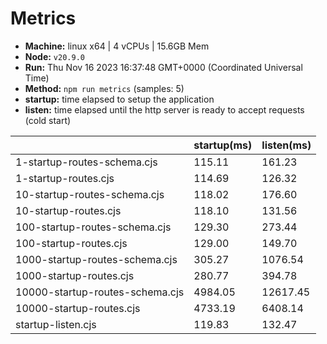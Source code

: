 # Metrics
* __Machine:__ linux x64 | 4 vCPUs | 15.6GB Mem
* __Node:__ `v20.9.0`
* __Run:__ Thu Nov 16 2023 16:37:48 GMT+0000 (Coordinated Universal Time)
* __Method:__ `npm run metrics` (samples: 5)
* __startup:__ time elapsed to setup the application
* __listen:__ time elapsed until the http server is ready to accept requests (cold start)

| | startup(ms) | listen(ms) |
|-| -       | -      |
| 1-startup-routes-schema.cjs | 115.11 | 161.23 |
| 1-startup-routes.cjs | 114.69 | 126.32 |
| 10-startup-routes-schema.cjs | 118.02 | 176.60 |
| 10-startup-routes.cjs | 118.10 | 131.56 |
| 100-startup-routes-schema.cjs | 129.30 | 273.44 |
| 100-startup-routes.cjs | 129.00 | 149.70 |
| 1000-startup-routes-schema.cjs | 305.27 | 1076.54 |
| 1000-startup-routes.cjs | 280.77 | 394.78 |
| 10000-startup-routes-schema.cjs | 4984.05 | 12617.45 |
| 10000-startup-routes.cjs | 4733.19 | 6408.14 |
| startup-listen.cjs | 119.83 | 132.47 |
